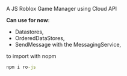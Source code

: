 A JS Roblox Game Manager using Cloud API

**Can use for now**:
- Datastores,
- OrderedDataStores,
- SendMessage with the MessagingService,

to import with nopm

```cmd
npm i ro-js
```
